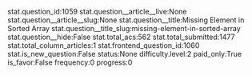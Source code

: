 stat.question_id:1059
stat.question__article__live:None
stat.question__article__slug:None
stat.question__title:Missing Element in Sorted Array
stat.question__title_slug:missing-element-in-sorted-array
stat.question__hide:False
stat.total_acs:562
stat.total_submitted:1477
stat.total_column_articles:1
stat.frontend_question_id:1060
stat.is_new_question:False
status:None
difficulty.level:2
paid_only:True
is_favor:False
frequency:0
progress:0
